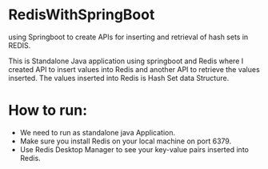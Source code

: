 # RedisWithSpringBoot
using Springboot to create APIs for inserting and retrieval of hash sets in REDIS.


This is Standalone Java application using springboot and Redis where I created API to insert values into Redis and another API to retrieve the values inserted. The values inserted into Redis is Hash Set data Structure. 

# How to run:

 * We need to run as standalone java Application.
 * Make sure you install Redis on your local machine on port 6379.
 * Use Redis Desktop Manager to see your key-value pairs inserted into Redis.
